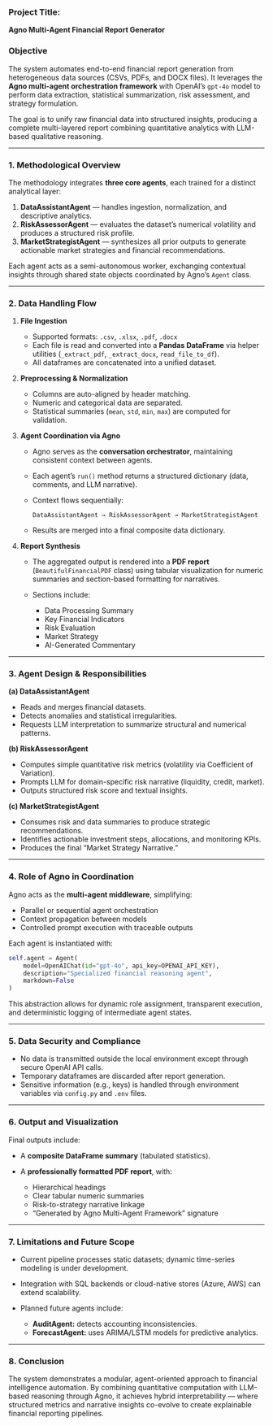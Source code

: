 ### **Project Title:**

**Agno Multi-Agent Financial Report Generator**

### **Objective**

The system automates end-to-end financial report generation from heterogeneous data sources (CSVs, PDFs, and DOCX files). It leverages the **Agno multi-agent orchestration framework** with OpenAI’s `gpt-4o` model to perform data extraction, statistical summarization, risk assessment, and strategy formulation.

The goal is to unify raw financial data into structured insights, producing a complete multi-layered report combining quantitative analytics with LLM-based qualitative reasoning.

---

### **1. Methodological Overview**

The methodology integrates **three core agents**, each trained for a distinct analytical layer:

1. **DataAssistantAgent** — handles ingestion, normalization, and descriptive analytics.
2. **RiskAssessorAgent** — evaluates the dataset’s numerical volatility and produces a structured risk profile.
3. **MarketStrategistAgent** — synthesizes all prior outputs to generate actionable market strategies and financial recommendations.

Each agent acts as a semi-autonomous worker, exchanging contextual insights through shared state objects coordinated by Agno’s `Agent` class.

---

### **2. Data Handling Flow**

1. **File Ingestion**

   * Supported formats: `.csv`, `.xlsx`, `.pdf`, `.docx`
   * Each file is read and converted into a **Pandas DataFrame** via helper utilities (`_extract_pdf`, `_extract_docx`, `read_file_to_df`).
   * All dataframes are concatenated into a unified dataset.

2. **Preprocessing & Normalization**

   * Columns are auto-aligned by header matching.
   * Numeric and categorical data are separated.
   * Statistical summaries (`mean`, `std`, `min`, `max`) are computed for validation.

3. **Agent Coordination via Agno**

   * Agno serves as the **conversation orchestrator**, maintaining consistent context between agents.
   * Each agent’s `run()` method returns a structured dictionary (data, comments, and LLM narrative).
   * Context flows sequentially:

     ```
     DataAssistantAgent → RiskAssessorAgent → MarketStrategistAgent
     ```
   * Results are merged into a final composite data dictionary.

4. **Report Synthesis**

   * The aggregated output is rendered into a **PDF report** (`BeautifulFinancialPDF` class) using tabular visualization for numeric summaries and section-based formatting for narratives.
   * Sections include:

     * Data Processing Summary
     * Key Financial Indicators
     * Risk Evaluation
     * Market Strategy
     * AI-Generated Commentary

---

### **3. Agent Design & Responsibilities**

**(a) DataAssistantAgent**

* Reads and merges financial datasets.
* Detects anomalies and statistical irregularities.
* Requests LLM interpretation to summarize structural and numerical patterns.

**(b) RiskAssessorAgent**

* Computes simple quantitative risk metrics (volatility via Coefficient of Variation).
* Prompts LLM for domain-specific risk narrative (liquidity, credit, market).
* Outputs structured risk score and textual insights.

**(c) MarketStrategistAgent**

* Consumes risk and data summaries to produce strategic recommendations.
* Identifies actionable investment steps, allocations, and monitoring KPIs.
* Produces the final “Market Strategy Narrative.”

---

### **4. Role of Agno in Coordination**

Agno acts as the **multi-agent middleware**, simplifying:

* Parallel or sequential agent orchestration
* Context propagation between models
* Controlled prompt execution with traceable outputs

Each agent is instantiated with:

```python
self.agent = Agent(
    model=OpenAIChat(id="gpt-4o", api_key=OPENAI_API_KEY),
    description="Specialized financial reasoning agent",
    markdown=False
)
```

This abstraction allows for dynamic role assignment, transparent execution, and deterministic logging of intermediate agent states.

---

### **5. Data Security and Compliance**

* No data is transmitted outside the local environment except through secure OpenAI API calls.
* Temporary dataframes are discarded after report generation.
* Sensitive information (e.g., keys) is handled through environment variables via `config.py` and `.env` files.

---

### **6. Output and Visualization**

Final outputs include:

* A **composite DataFrame summary** (tabulated statistics).
* A **professionally formatted PDF report**, with:

  * Hierarchical headings
  * Clear tabular numeric summaries
  * Risk-to-strategy narrative linkage
  * “Generated by Agno Multi-Agent Framework” signature

---

### **7. Limitations and Future Scope**

* Current pipeline processes static datasets; dynamic time-series modeling is under development.
* Integration with SQL backends or cloud-native stores (Azure, AWS) can extend scalability.
* Planned future agents include:

  * **AuditAgent:** detects accounting inconsistencies.
  * **ForecastAgent:** uses ARIMA/LSTM models for predictive analytics.

---

### **8. Conclusion**

The system demonstrates a modular, agent-oriented approach to financial intelligence automation.
By combining quantitative computation with LLM-based reasoning through Agno, it achieves hybrid interpretability — where structured metrics and narrative insights co-evolve to create explainable financial reporting pipelines.

